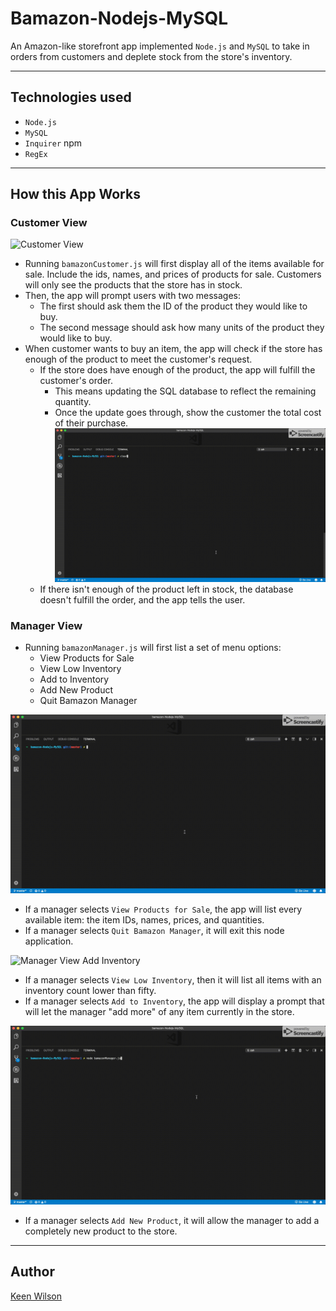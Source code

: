# Bamazon-Nodejs-MySQL

An Amazon-like storefront app implemented `Node.js` and  `MySQL` to take in orders from customers and deplete stock from the store's inventory. 

---
## Technologies used
* `Node.js`
* `MySQL`
* `Inquirer` npm
* `RegEx`

---
## How this App Works

### Customer View

![Customer View](./screenshots/bamazoncustomer.gif)
* Running `bamazonCustomer.js` will first display all of the items available for sale. Include the ids, names, and prices of products for sale. Customers will only see the products that the store has in stock.
* Then, the app will prompt users with two messages:
    * The first should ask them the ID of the product they would like to buy.
    * The second message should ask how many units of the product they would like to buy.
* When customer wants to buy an item, the app will check if the store has enough of the product to meet the customer's request.
    * If the store does have enough of the product, the app will fulfill the customer's order.
        * This means updating the SQL database to reflect the remaining quantity.
        * Once the update goes through, show the customer the total cost of their purchase.
    ![Insufficient quantity](./screenshots/bamazoncustomer-insufficientquantity.gif)    
    * If there isn't enough of the product left in stock, the database doesn't fulfill the order, and the app tells the user. 
    
### Manager View


* Running `bamazonManager.js` will first list a set of menu options:
    * View Products for Sale
    * View Low Inventory
    * Add to Inventory
    * Add New Product
    * Quit Bamazon Manager
    
![Manager View](./screenshots/bamazonmanager-viewproducts-quit.gif)    
* If a manager selects `View Products for Sale`, the app will list every available item: the item IDs, names, prices, and quantities.
* If a manager selects `Quit Bamazon Manager`, it will exit this node application.

![Manager View Add Inventory](./screenshots/bamazonmanager-lowinventory-addinventory.gif)    
* If a manager selects `View Low Inventory`, then it will list all items with an inventory count lower than fifty.
* If a manager selects `Add to Inventory`, the app will display a prompt that will let the manager "add more" of any item currently in the store.

![Manager View Add New Product](./screenshots/bamazonmanager-addnewproduct.gif)    
* If a manager selects `Add New Product`, it will allow the manager to add a completely new product to the store.

---
## Author

[Keen Wilson](https://keenwilson.com "Keen Wilson's Portfolio")
